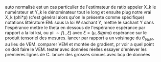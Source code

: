 auto normalisé est un cas particulier de l'estimateur de ratio 
appeler X_k le numérateur et Y_k le dénominateur  tout le long et ensuite plug notre vrai X_k (phi*p)
(c'est général alors qu'on le présente comme spécifique)
notations littérature EM: sous la loi W sachant Y, mettre le sachant Y dans l'espérance 
mettre le theta en dessous de l'espérance 
espérance par rapport a la loi ksi, ou pi $\sim f(.,\xi)$ avec $\xi = (\mu, Sigma)$ 
espérance sur le produit tensoriel des mesures. 
lancer par rapport a un voisinage du $\theta_{VEM}$, au lieu de VEM. 
comparer VEM et montée de gradient, pr voir a quel point on doit faire le VEM. 
tester avec données réelles 
essayer d'enlever les premieres lignes de C. 
lancer des grosses simues avec bcp de données